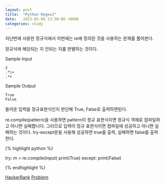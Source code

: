 ```yaml
---
layout: post
title:  "Python Regex2"
date:   2023-05-09 13:30:00 +0900
categories: study
---
```

지난번에 사용한 정규식에서 이번에는 re에 정의된 것을 사용하는 문제를 풀어본다.

정규식에 해당되는 지 안되는 지를 판별하는 것이다.

Sample Input
```
2
.*\+
.*+
```

Sample Output
```
True
False
```
들어온 입력을 정규표현식인지 판단해 True, False로 출력하면된다.

re.compile(pattern)을 사용하면 pattern이 정규 표현식이면 정규식 객체로 컴파일하고 아니면 실패합니다.
그러므로 입력이 정규 표현식이면 컴파일에 성공하고 아니면 실패하는 것이다.
try-except문을 사용해 성공하면 true를 출력, 실패하면 false를 출력한다.


{% highlight python %}

try:
    m = re.compile(input)
    print(True)
except:
    print(False)

{% endhighlight %}


[HackerRank][HackerRank] 
[Problem][Problem]


[HackerRank]: https://www.hackerrank.com/
[Problem]: https://www.hackerrank.com/challenges/incorrect-regex/problem